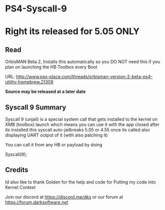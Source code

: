 # PS4-Syscall-9

# Right its released for 5.05 ONLY

## Read

OrbisMAN Beta 2, Installs this automatically so you DO NOT need this if you plan on launching the HB Toolbox every Boot

URL: http://www.psx-place.com/threads/orbisman-version-2-beta-ps4-utility-homebrew.21309

****Source may be released at a later date****
## Syscall 9 Summary 

Syscall 9 (unjail) is a special system call that gets installed to the kernel on XMB (toolbox) launch which means you can use it with the app closed after its installed this syscall auto-jailbreaks 5.05 or 4.55 once its called also displaying UART output of it (with also patching it)

You can call it from any HB or payload by doing 

Syscall(9);

## Credits

Id also like to thank Golden for the help and code for Putting my code into Kernel Context


Join our discord at https://discord.me/dks or our forum at https://forum.darksoftware.net
